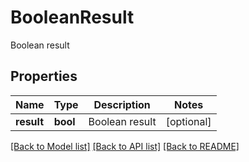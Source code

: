 # BooleanResult

Boolean result
## Properties
Name | Type | Description | Notes
------------ | ------------- | ------------- | -------------
**result** | **bool** | Boolean result | [optional] 

[[Back to Model list]](../README.md#documentation-for-models) [[Back to API list]](../README.md#documentation-for-api-endpoints) [[Back to README]](../README.md)


